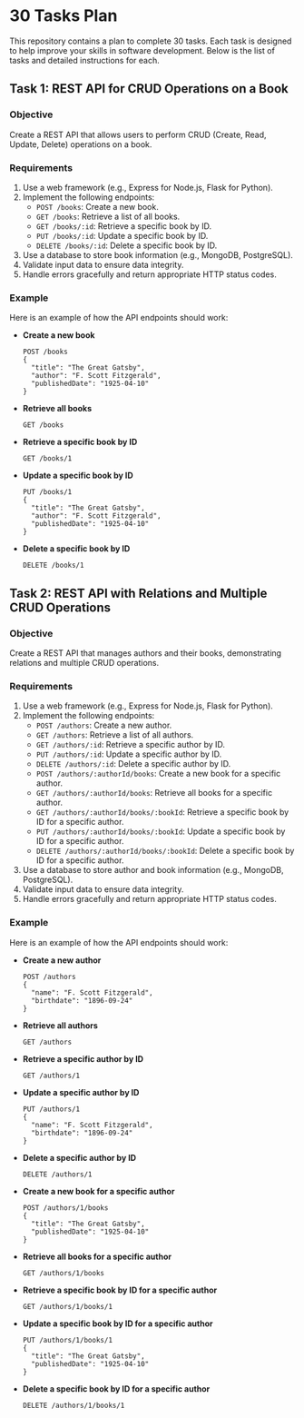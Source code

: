 # 30 Tasks Plan

This repository contains a plan to complete 30 tasks. Each task is designed to help improve your skills in software development. Below is the list of tasks and detailed instructions for each.

## Task 1: REST API for CRUD Operations on a Book

### Objective
Create a REST API that allows users to perform CRUD (Create, Read, Update, Delete) operations on a book.

### Requirements
1. Use a web framework (e.g., Express for Node.js, Flask for Python).
2. Implement the following endpoints:
   - `POST /books`: Create a new book.
   - `GET /books`: Retrieve a list of all books.
   - `GET /books/:id`: Retrieve a specific book by ID.
   - `PUT /books/:id`: Update a specific book by ID.
   - `DELETE /books/:id`: Delete a specific book by ID.
3. Use a database to store book information (e.g., MongoDB, PostgreSQL).
4. Validate input data to ensure data integrity.
5. Handle errors gracefully and return appropriate HTTP status codes.

### Example
Here is an example of how the API endpoints should work:

- **Create a new book**
  ```
  POST /books
  {
    "title": "The Great Gatsby",
    "author": "F. Scott Fitzgerald",
    "publishedDate": "1925-04-10"
  }
  ```

- **Retrieve all books**
  ```
  GET /books
  ```

- **Retrieve a specific book by ID**
  ```
  GET /books/1
  ```

- **Update a specific book by ID**
  ```
  PUT /books/1
  {
    "title": "The Great Gatsby",
    "author": "F. Scott Fitzgerald",
    "publishedDate": "1925-04-10"
  }
  ```

- **Delete a specific book by ID**
  ```
  DELETE /books/1
  ```

## Task 2: REST API with Relations and Multiple CRUD Operations

### Objective
Create a REST API that manages authors and their books, demonstrating relations and multiple CRUD operations.

### Requirements
1. Use a web framework (e.g., Express for Node.js, Flask for Python).
2. Implement the following endpoints:
   - `POST /authors`: Create a new author.
   - `GET /authors`: Retrieve a list of all authors.
   - `GET /authors/:id`: Retrieve a specific author by ID.
   - `PUT /authors/:id`: Update a specific author by ID.
   - `DELETE /authors/:id`: Delete a specific author by ID.
   - `POST /authors/:authorId/books`: Create a new book for a specific author.
   - `GET /authors/:authorId/books`: Retrieve all books for a specific author.
   - `GET /authors/:authorId/books/:bookId`: Retrieve a specific book by ID for a specific author.
   - `PUT /authors/:authorId/books/:bookId`: Update a specific book by ID for a specific author.
   - `DELETE /authors/:authorId/books/:bookId`: Delete a specific book by ID for a specific author.
3. Use a database to store author and book information (e.g., MongoDB, PostgreSQL).
4. Validate input data to ensure data integrity.
5. Handle errors gracefully and return appropriate HTTP status codes.

### Example
Here is an example of how the API endpoints should work:

- **Create a new author**
  ```
  POST /authors
  {
    "name": "F. Scott Fitzgerald",
    "birthdate": "1896-09-24"
  }
  ```

- **Retrieve all authors**
  ```
  GET /authors
  ```

- **Retrieve a specific author by ID**
  ```
  GET /authors/1
  ```

- **Update a specific author by ID**
  ```
  PUT /authors/1
  {
    "name": "F. Scott Fitzgerald",
    "birthdate": "1896-09-24"
  }
  ```

- **Delete a specific author by ID**
  ```
  DELETE /authors/1
  ```

- **Create a new book for a specific author**
  ```
  POST /authors/1/books
  {
    "title": "The Great Gatsby",
    "publishedDate": "1925-04-10"
  }
  ```

- **Retrieve all books for a specific author**
  ```
  GET /authors/1/books
  ```

- **Retrieve a specific book by ID for a specific author**
  ```
  GET /authors/1/books/1
  ```

- **Update a specific book by ID for a specific author**
  ```
  PUT /authors/1/books/1
  {
    "title": "The Great Gatsby",
    "publishedDate": "1925-04-10"
  }
  ```

- **Delete a specific book by ID for a specific author**
  ```
  DELETE /authors/1/books/1
  ```